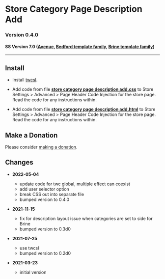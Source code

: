 # Store Category Page Description Add

### Version 0.4.0

#### SS Version 7.0 ([Avenue][1], [Bedford template family][2], [Brine template family][3])

---

## Install

* Install
  [twcsl][4].
  
* Add code from file **[store category page description add.css][5]** to
  Store Settings > Advanced > Page Header Code Injection for the store page.
  Read the code for any instructions within.
  
* Add code from file **[store category page description add.html][6]** to
  Store Settings > Advanced > Page Header Code Injection for the store page.
  Read the code for any instructions within.

## Make a Donation

Please consider [making a donation][7].

## Changes

* **2022-05-04**

  * update code for twc global, multiple effect can coexist
  * add user selector option
  * break CSS out into separate file
  * bumped version to 0.4.0
  
* **2021-11-15**

  * fix for description layout issue when categories are set to side for Brine
  * bumped version to 0.3d0
  
* **2021-07-25**

  * use twcsl
  * bumped version to 0.2d0
  
* **2021-03-23**

  * initial version

[1]: https://support.squarespace.com/hc/en-us/articles/205815498-Avenue-template
[2]: https://support.squarespace.com/hc/en-us/articles/205815498-Avenue-template
[3]: https://support.squarespace.com/hc/en-us/articles/212512738-Brine-template-family
[4]: https://github.com/tomsWebConsulting/twcsl#install-options
[5]: store%20category%20page%20description%20add.css#L1
[6]: store%20category%20page%20description%20add.html#L1
[7]: https://github.com/tomsWebConsulting/twcsl#make-a-donation
